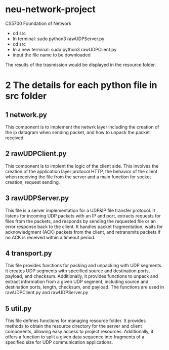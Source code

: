# neu-network-project

CS5700 Foundation of Network

- cd src
- In terminal: sudo python3 rawUDPServer.py
- cd src
- In a new terminal: sudo python3 rawUDPClient.py
- input the file name to be downloaded

The results of the trasmission would be displayed in the resource folder.

# 2 The details for each python file in src folder

## 1 network.py
This component is to implement the netwrk layer including the creation of the ip datagram when sending packet, and how to unpack the packet received.

## 2 rawUDPClient.py

This component is to implent the logic of the client side. This involves the creation of the application layer protocol HTTP, the behavior of the client when receiving the file from the server and a main function for socket creation, request sending.

## 3 rawUDPServer.py

This file is a server implementation for a UDP&IP file transfer protocol. It listens for incoming UDP packets with an IP and port, extracts requests for files from the packets, and responds by sending the requested file or an error response back to the client. It handles packet fragmentation, waits for acknowledgment (ACK) packets from the client, and retransmits packets if no ACK is received within a timeout period.

## 4 transport.py

This file provides functions for packing and unpacking with UDP segments. It creates UDP segments with specified source and destination ports, payload, and checksum. Additionally, it provides functions to unpack and extract information from a given UDP segment, including source and destination ports, length, checksum, and payload. The functions are used in rawUDPClient.py and rawUDPServer.py

## 5 util.py

This file defines functions for managing resource folder. It provides methods to obtain the resource directory for the server and client components, allowing easy access to project resources. Additionally, it offers a function to split a given data sequence into fragments of a specified size for UDP communication applications.

